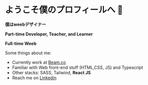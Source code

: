 # ようこそ僕のプロフィールへ 👋

<b>僕はweebデザイナー</b>


**<p>Part-time Developer, Teacher, and Learner</p>**
**<p>Full-time Weeb</p>**

Some things about me:
- Currently work at [Beam.co](https://www.linkedin.com/company/thebeamco)
- Familiar with Web front-end stuff (HTML,CSS, JS) and Typescript
- Other stacks: SASS, Tailwind, **React JS**
- Reach me on [Linkedin](https://www.linkedin.com/company/thebeamco)
<!--
**yogiearifin/yogiearifin** is a ✨ _special_ ✨ repository because its `README.md` (this file) appears on your GitHub profile.

Here are some ideas to get you started:

- 🔭 I’m currently working on ...
- 🌱 I’m currently learning ...
- 👯 I’m looking to collaborate on ...
- 🤔 I’m looking for help with ...
- 💬 Ask me about ...
- 📫 How to reach me: ...
- 😄 Pronouns: ...
- ⚡ Fun fact: ...
-->
